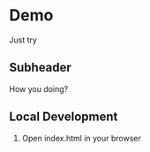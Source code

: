 # Demo
Just try

## Subheader

How you doing?

## Local Development

1. Open index.html in your browser
